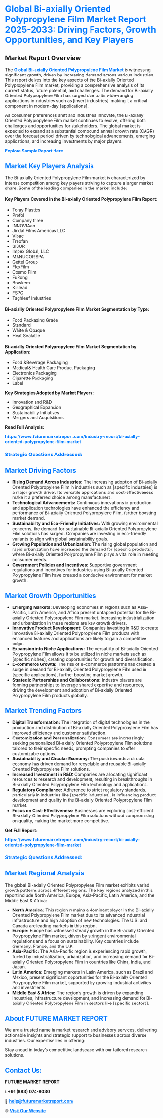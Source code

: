 <h1 style="color: #007BFF;">Global Bi-axially Oriented Polypropylene Film Market Report 2025-2033: Driving Factors, Growth Opportunities, and Key Players</h1>

<section id="overview">
<h2>Market Report Overview</h2>
<p>The <a href="https://www.futuremarketreport.com/industry-report/bi-axially-oriented-polypropylene-film-market" style="color: #007BFF; text-decoration: none;"><strong>Global Bi-axially Oriented Polypropylene Film Market</strong></a> is witnessing significant growth, driven by increasing demand across various industries. This report delves into the key aspects of the Bi-axially Oriented Polypropylene Film market, providing a comprehensive analysis of its current status, future potential, and challenges. The demand for Bi-axially Oriented Polypropylene Film has surged due to its wide-ranging applications in industries such as [insert industries], making it a critical component in modern-day [applications].</p>
<p>As consumer preferences shift and industries innovate, the Bi-axially Oriented Polypropylene Film market continues to evolve, offering both challenges and opportunities for stakeholders. The global market is expected to expand at a substantial compound annual growth rate (CAGR) over the forecast period, driven by technological advancements, emerging applications, and increasing investments by major players.</p>
</section>

<section id="overview">
<p><a href="https://www.futuremarketreport.com/request-sample/reportId=103485" style="color: #007BFF; text-decoration: none;"><strong>Explore Sample Report Here</strong></a></p>
</section>

<section id="key-players">
<h2 style="color: #007BFF;">Market Key Players Analysis</h2>
<p>The Bi-axially Oriented Polypropylene Film market is characterized by intense competition among key players striving to capture a larger market share. Some of the leading companies in the market include:</p>
<h4>Key Players Covered in the Bi-axially Oriented Polypropylene Film Report:</h4>
<ul><li>Toray Plastics</li><li>Profol</li><li>Company three</li><li>INNOVIAan</li><li>Jindal Films Americas LLC</li><li>Vibac</li><li>Treofan</li><li>SIBUR</li><li>Impex Global, LLC</li><li>MANUCOR SPA</li><li>Gettel Group</li><li>FlexFilm</li><li>Cosmo Film</li><li>FuRong</li><li>Braskem</li><li>Kinlead</li><li>FSPG</li><li>Taghleef Industries</li></ul>
<h4>Bi-axially Oriented Polypropylene Film Market Segmentation by Type:</h4>
<ul><li>Food Packaging Grade</li><li>Standard</li><li>White &amp; Opaque</li><li>Heat Sealable</li></ul>

<h4>Bi-axially Oriented Polypropylene Film Market Segmentation by Application:</h4>
<ul><li>Food &amp;Beverage Packaging</li><li>Medical&amp; Health Care Product Packaging</li><li>Electronics Packaging</li><li>Cigarette Packaging</li><li>Label</li></ul>
<p><strong>Key Strategies Adopted by Market Players:</strong></p>
<ul>
<li>Innovation and R&D</li>
<li>Geographical Expansion</li>
<li>Sustainability Initiatives</li>
<li>Mergers and Acquisitions</li>
</ul>
</section>

<section>
<p><strong>Read Full Analysis: </strong></p><a href="https://www.futuremarketreport.com/industry-report/bi-axially-oriented-polypropylene-film-market" style="color: #007BFF; text-decoration: none;"><strong>https://www.futuremarketreport.com/industry-report/bi-axially-oriented-polypropylene-film-market</strong></a>
<h3 style="color: #007BFF;">Strategic Questions Addressed:</h3>
</section>

<section id="driving-factors">
<h2 style="color: #007BFF;">Market Driving Factors</h2>
<ul>
<li><strong>Rising Demand Across Industries:</strong> The increasing adoption of Bi-axially Oriented Polypropylene Film in industries such as [specific industries] is a major growth driver. Its versatile applications and cost-effectiveness make it a preferred choice among manufacturers.</li>
<li><strong>Technological Advancements:</strong> Continuous innovations in production and application technologies have enhanced the efficiency and performance of Bi-axially Oriented Polypropylene Film, further boosting market demand.</li>
<li><strong>Sustainability and Eco-Friendly Initiatives:</strong> With growing environmental concerns, the demand for sustainable Bi-axially Oriented Polypropylene Film solutions has surged. Companies are investing in eco-friendly variants to align with global sustainability goals.</li>
<li><strong>Growing Population and Urbanization:</strong> The rising global population and rapid urbanization have increased the demand for [specific products], where Bi-axially Oriented Polypropylene Film plays a vital role in meeting consumer needs.</li>
<li><strong>Government Policies and Incentives:</strong> Supportive government regulations and incentives for industries using Bi-axially Oriented Polypropylene Film have created a conducive environment for market growth.</li>
</ul>
</section>

<section id="growth-opportunities">
<h2 style="color: #007BFF;">Market Growth Opportunities</h2>
<ul>
<li><strong>Emerging Markets:</strong> Developing economies in regions such as Asia-Pacific, Latin America, and Africa present untapped potential for the Bi-axially Oriented Polypropylene Film market. Increasing industrialization and urbanization in these regions are key growth drivers.</li>
<li><strong>Innovative Product Development:</strong> Companies investing in R&D to create innovative Bi-axially Oriented Polypropylene Film products with enhanced features and applications are likely to gain a competitive edge.</li>
<li><strong>Expansion into Niche Applications:</strong> The versatility of Bi-axially Oriented Polypropylene Film allows it to be utilized in niche markets such as [specific niches], creating opportunities for growth and diversification.</li>
<li><strong>E-commerce Growth:</strong> The rise of e-commerce platforms has created a surge in demand for Bi-axially Oriented Polypropylene Film used in [specific applications], further boosting market growth.</li>
<li><strong>Strategic Partnerships and Collaborations:</strong> Industry players are forming partnerships to leverage shared expertise and resources, driving the development and adoption of Bi-axially Oriented Polypropylene Film products globally.</li>
</ul>
</section>

<section id="trending-factors">
<h2 style="color: #007BFF;">Market Trending Factors</h2>
<ul>
<li><strong>Digital Transformation:</strong> The integration of digital technologies in the production and distribution of Bi-axially Oriented Polypropylene Film has improved efficiency and customer satisfaction.</li>
<li><strong>Customization and Personalization:</strong> Consumers are increasingly seeking personalized Bi-axially Oriented Polypropylene Film solutions tailored to their specific needs, prompting companies to offer customizable options.</li>
<li><strong>Sustainability and Circular Economy:</strong> The push towards a circular economy has driven demand for recyclable and reusable Bi-axially Oriented Polypropylene Film solutions.</li>
<li><strong>Increased Investment in R&D:</strong> Companies are allocating significant resources to research and development, resulting in breakthroughs in Bi-axially Oriented Polypropylene Film technology and applications.</li>
<li><strong>Regulatory Compliance:</strong> Adherence to strict regulatory standards, particularly in industries like [specific industries], is influencing product development and quality in the Bi-axially Oriented Polypropylene Film market.</li>
<li><strong>Focus on Cost-Effectiveness:</strong> Businesses are exploring cost-efficient Bi-axially Oriented Polypropylene Film solutions without compromising on quality, making the market more competitive.</li>
</ul>
</section>

<section>
<p><strong>Get Full Report: </strong></p><a href="https://www.futuremarketreport.com/industry-report/bi-axially-oriented-polypropylene-film-market" style="color: #007BFF; text-decoration: none;"><strong>https://www.futuremarketreport.com/industry-report/bi-axially-oriented-polypropylene-film-market</strong></a>
<h3 style="color: #007BFF;">Strategic Questions Addressed:</h3>
</section>


<section id="regional-analysis">
<h2 style="color: #007BFF;">Market Regional Analysis</h2>
<p>The global Bi-axially Oriented Polypropylene Film market exhibits varied growth patterns across different regions. The key regions analyzed in this report include North America, Europe, Asia-Pacific, Latin America, and the Middle East & Africa:</p>
<ul>
<li><strong>North America:</strong> This region remains a dominant player in the Bi-axially Oriented Polypropylene Film market due to its advanced industrial infrastructure and high adoption of new technologies. The U.S. and Canada are leading markets in this region.</li>
<li><strong>Europe:</strong> Europe has witnessed steady growth in the Bi-axially Oriented Polypropylene Film market, driven by stringent environmental regulations and a focus on sustainability. Key countries include Germany, France, and the U.K.</li>
<li><strong>Asia-Pacific:</strong> The Asia-Pacific region is experiencing rapid growth, fueled by industrialization, urbanization, and increasing demand for Bi-axially Oriented Polypropylene Film in countries like China, India, and Japan.</li>
<li><strong>Latin America:</strong> Emerging markets in Latin America, such as Brazil and Mexico, present significant opportunities for the Bi-axially Oriented Polypropylene Film market, supported by growing industrial activities and investments.</li>
<li><strong>Middle East & Africa:</strong> The region’s growth is driven by expanding industries, infrastructure development, and increasing demand for Bi-axially Oriented Polypropylene Film in sectors like [specific sectors].</li>
</ul>
</section>

<footer>
<h2 style="color: #007BFF;">About FUTURE MARKET REPORT</h2>
<p>We are a trusted name in market research and advisory services, delivering actionable insights and strategic support to businesses across diverse industries. Our expertise lies in offering:</p>

<p>Stay ahead in today’s competitive landscape with our tailored research solutions.</p>

<h2 style="color: #007BFF;">Contact Us:</h2>
<p><strong>FUTURE MARKET REPORT</strong></p>
<p>📞 <strong>+91 (883) 074-8030</strong></p>
<p>📧 <strong><a href="mailto:help@futuremarketreport.com" style="color: #007BFF;">help@futuremarketreport.com</a></strong></p>
<p>🌐 <strong><a href="https://www.futuremarketreport.com/" style="color: #007BFF;">Visit Our Website</a></strong></p>
</footer>